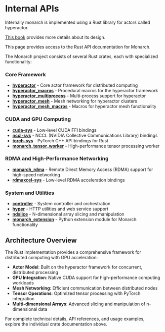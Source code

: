 # Internal APIs

Internally monarch is implemented using a Rust library for actors called hyperactor.

[This book](books/hyperactor-book/src/introduction) provides more details about its design.

This page provides access to the Rust API documentation for Monarch.

The Monarch project consists of several Rust crates, each with specialized functionality:

### Core Framework
- <a id="link-hyperactor" href="rust-api/hyperactor/index.html">**hyperactor**</a><span id="desc-hyperactor"> - Core actor framework for distributed computing</span>
- <a id="link-hyperactor_macros" href="rust-api/hyperactor_macros/index.html">**hyperactor_macros**</a><span id="desc-hyperactor_macros"> - Procedural macros for the hyperactor framework</span>
- <a id="link-hyperactor_multiprocess" href="rust-api/hyperactor_multiprocess/index.html">**hyperactor_multiprocess**</a><span id="desc-hyperactor_multiprocess"> - Multi-process support for hyperactor</span>
- <a id="link-hyperactor_mesh" href="rust-api/hyperactor_mesh/index.html">**hyperactor_mesh**</a><span id="desc-hyperactor_mesh"> - Mesh networking for hyperactor clusters</span>
- <a id="link-hyperactor_mesh_macros" href="rust-api/hyperactor_mesh_macros/index.html">**hyperactor_mesh_macros**</a><span id="desc-hyperactor_mesh_macros"> - Macros for hyperactor mesh functionality</span>

### CUDA and GPU Computing
- <a id="link-cuda-sys" href="rust-api/cuda_sys/index.html">**cuda-sys**</a><span id="desc-cuda-sys"> - Low-level CUDA FFI bindings</span>
- <a id="link-nccl-sys" href="rust-api/nccl_sys/index.html">**nccl-sys**</a><span id="desc-nccl-sys"> - NCCL (NVIDIA Collective Communications Library) bindings</span>
- <a id="link-torch-sys" href="rust-api/torch_sys/index.html">**torch-sys**</a><span id="desc-torch-sys"> - PyTorch C++ API bindings for Rust</span>
- <a id="link-monarch_tensor_worker" href="rust-api/monarch_tensor_worker/index.html">**monarch_tensor_worker**</a><span id="desc-monarch_tensor_worker"> - High-performance tensor processing worker</span>

### RDMA and High-Performance Networking
- <a id="link-monarch_rdma" href="rust-api/monarch_rdma/index.html">**monarch_rdma**</a><span id="desc-monarch_rdma"> - Remote Direct Memory Access (RDMA) support for high-speed networking</span>
- <a id="link-rdmaxcel-sys" href="rust-api/rdmaxcel_sys/index.html">**rdmaxcel-sys**</a><span id="desc-rdmaxcel-sys"> - Low-level RDMA acceleration bindings</span>

### System and Utilities
- <a id="link-controller" href="rust-api/controller/index.html">**controller**</a><span id="desc-controller"> - System controller and orchestration</span>
- <a id="link-hyper" href="rust-api/hyper/index.html">**hyper**</a><span id="desc-hyper"> - HTTP utilities and web service support</span>
- <a id="link-ndslice" href="rust-api/ndslice/index.html">**ndslice**</a><span id="desc-ndslice"> - N-dimensional array slicing and manipulation</span>
- <a id="link-monarch_extension" href="rust-api/monarch_extension/index.html">**monarch_extension**</a><span id="desc-monarch_extension"> - Python extension module for Monarch functionality</span>

<!-- Static links are shown by default since documentation exists -->

## Architecture Overview

The Rust implementation provides a comprehensive framework for distributed computing with GPU acceleration:

- **Actor Model**: Built on the hyperactor framework for concurrent, distributed processing
- **GPU Integration**: Native CUDA support for high-performance computing workloads
- **Mesh Networking**: Efficient communication between distributed nodes
- **Tensor Operations**: Optimized tensor processing with PyTorch integration
- **Multi-dimensional Arrays**: Advanced slicing and manipulation of n-dimensional data

For complete technical details, API references, and usage examples, explore the individual crate documentation above.
